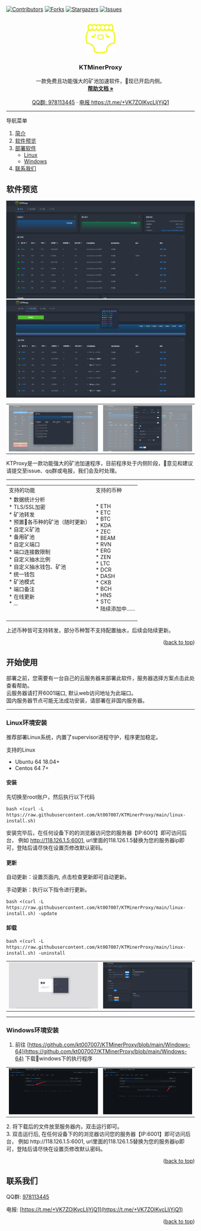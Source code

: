 <div id="top"></div>

[![Contributors][contributors-shield]][contributors-url]
[![Forks][forks-shield]][forks-url]
[![Stargazers][stars-shield]][stars-url]
[![Issues][issues-shield]][issues-url]



<!-- PROJECT LOGO -->
<br />
<div align="center">
  <a href="https://github.com/kt007007/KTMinerProxy">
    <img src="./image/logo.png" alt="Logo" width="80" height="80">
  </a>

  <h3 align="center">KTMinerProxy</h3>

  <p align="center">
    一款免费且功能强大的矿池加速软件，现已开启内侧。
    <br />
    <a href="https://kdocs.cn/l/slPG1q488Trc"><strong>帮助文档 »</strong></a>
    <br />
    <br />
    <a href="https://qm.qq.com/cgi-bin/qm/qr?k=2qOW3S0PnHGL_30AmNmLLRDp2bhwIi3M&jump_from=webapi">QQ群: 978113445</a>
    ·
    <a href="https://t.me/+VK7ZOlKvcLljYjQ1"> 电报 https://t.me/+VK7ZOlKvcLljYjQ1</a>
  </p>
</div>

<hr>

<!-- TABLE OF CONTENTS -->
<summary>导航菜单</summary>
<ol>
<li>
    <a href="#about-the-project">简介</a>
</li>
<li>
    <a href="#preview">软件预览</a>
</li>
<li>
    <a href="#install">部署软件</a>
    <ul>
    <li><a href="#linux">Linux</a></li>
    <li><a href="#windows">Windows</a></li>
    </ul>
</li>
<li><a href="#about">联系我们</a></li>
</ol>



<!-- ABOUT THE PROJECT -->
<p id="preview"></p>

## 软件预览

![预览图片](./image/jt1.png)
![预览图片](./image/jt3.png)

<table>
    <tr>
        <td>
            <center>
                <img src="./image/jt5.png" alt="Logo">
            </center>
        </td>
        <td>
            <center>
                <img src="./image/jt2.png" alt="Logo">
            </center>
        </td>
    </tr>
</table>


<p id="about-the-project">KTProxy是一款功能强大的矿池加速程序，目前程序处于内侧阶段，意见和建议请提交至issue、qq群或电报，我们会及时处理。</p>
<hr>

<div align="center">
<table>
    <tr>
        <td>支持的功能</td>
        <td>支持的币种</td>
    </tr>
    <tr>
        <td>
            * 数据统计分析<br>
            * TLS/SSL加密<br>
            * 矿池转发<br>
            * 预置各币种的矿池（随时更新）<br>
            * 自定义矿池<br>
            * 备用矿池<br>
            * 自定义端口<br>
            * 端口连接数限制<br>
            * 自定义抽水比例<br>
            * 自定义抽水钱包、矿池<br>
            * 统一钱包<br>
            * 矿池模式<br>
            * 端口备注<br>
            * 在线更新<br>
            * ...<br><br><br>
        </td>
        <td>
            * ETH<br>
            * ETC<br>
            * BTC<br>
            * KDA<br>
            * ZEC<br>
            * BEAM<br>
            * RVN<br>
            * ERG<br>
            * ZEN<br>
            * LTC<br>
            * DCR<br>
            * DASH<br>
            * CKB<br>
            * BCH<br>
            * HNS<br>
            * STC<br>
            * 陆续添加中......<br>
        </td>
    </tr>
</table>
</center>
</div>

上述币种皆可支持转发，部分币种暂不支持配置抽水，后续会陆续更新。

<p align="right">(<a href="#top">back to top</a>)</p>



<!-- GETTING STARTED -->
<p id="install"></p>

## 开始使用

部署之前，您需要有一台自己的云服务器来部署此软件，服务器选择方案点击此处查看帮助。<br>
云服务器请打开6001端口, 默认web访问地址为此端口。<br>
国内服务器节点可能无法成功安装，请部署在非国内服务器。

<hr>

<p id="linux"></p>

### Linux环境安装

推荐部署Linux系统，内置了supervisor进程守护，程序更加稳定。

支持的Linux

* Ubuntu 64 18.04+
* Centos 64 7+

#### 安装
先切换至root账户，然后执行以下代码
  ```
  bash <(curl -L https://raw.githubusercontent.com/kt007007/KTMinerProxy/main/linux-install.sh)
  ```
安装完毕后，在任何设备下的的浏览器访问您的服务器【IP:6001】即可访问后台， 例如 http://118.126.1.5:6001, url里面的118.126.1.5替换为您的服务器ip即可，登陆后请尽快在设置页修改默认密码。

#### 更新

自动更新：设置页面内, 点击检查更新即可自动更新。

手动更新：执行以下指令进行更新。

```
bash <(curl -L https://raw.githubusercontent.com/kt007007/KTMinerProxy/main/linux-install.sh) -update
```

#### 卸载

````
bash <(curl -L https://raw.githubusercontent.com/kt007007/KTMinerProxy/main/linux-install.sh) -uninstall
````

<table>
    <tr>
        <td>
            <center>
                <img src="./image/jt6.png" alt="Logo">
            </center>
        </td>
        <td>
            <center>
                <img src="./image/jt7.png" alt="Logo">
            </center>
        </td>
    </tr>
</table>

<hr>

<p id="windows"></p>

### Windows环境安装

1. 前往 [https://github.com/kt007007/KTMinerProxy/blob/main/Windows-64](https://github.com/kt007007/KTMinerProxy/blob/main/Windows-64) 下载windows下的执行程序
<table>
    <tr>
        <td>
            <center>
                <img src="./image/jt8.png" alt="Logo">
            </center>
        </td>
        <td>
            <center>
                <img src="./image/jt9.png" alt="Logo">
            </center>
        </td>
    </tr>
</table>
2. 将下载后的文件放至服务器内，双击运行即可。<br>
3. 双击运行后, 在任何设备下的的浏览器访问您的服务器【IP:6001】即可访问后台， 例如 http://118.126.1.5:6001, url里面的118.126.1.5替换为您的服务器ip即可，登陆后请尽快在设置页修改默认密码。

<p align="right">(<a href="#top">back to top</a>)</p>

<!-- CONTACT -->
<p id="about"></p>

## 联系我们

QQ群: [978113445](https://qm.qq.com/cgi-bin/qm/qr?k=2qOW3S0PnHGL_30AmNmLLRDp2bhwIi3M&jump_from=webapi)

电报: [https://t.me/+VK7ZOlKvcLljYjQ1](https://t.me/+VK7ZOlKvcLljYjQ1)

<p align="right">(<a href="#top">back to top</a>)</p>


[contributors-shield]: https://img.shields.io/github/contributors/kt007007/KTMinerProxy.svg?style=for-the-badge
[contributors-url]: https://github.com/kt007007/KTMinerProxy/graphs/contributors
[forks-shield]: https://img.shields.io/github/forks/kt007007/KTMinerProxy.svg?style=for-the-badge
[forks-url]: https://github.com/kt007007/KTMinerProxy/network/members
[stars-shield]: https://img.shields.io/github/stars/kt007007/KTMinerProxy.svg?style=for-the-badge
[stars-url]: https://github.com/kt007007/KTMinerProxy/stargazers
[issues-shield]: https://img.shields.io/github/issues/kt007007/KTMinerProxy.svg?style=for-the-badge
[issues-url]: https://github.com/kt007007/KTMinerProxy/issues
[license-shield]: https://img.shields.io/github/license/kt007007/KTMinerProxy.svg?style=for-the-badge